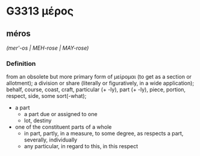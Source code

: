 # G3313 μέρος

## méros

_(mer'-os | MEH-rose | MAY-rose)_

### Definition

from an obsolete but more primary form of μείρομαι (to get as a section or allotment); a division or share (literally or figuratively, in a wide application); behalf, course, coast, craft, particular (+ -ly), part (+ -ly), piece, portion, respect, side, some sort(-what); 

- a part
  - a part due or assigned to one
  - lot, destiny
- one of the constituent parts of a whole
  - in part, partly, in a measure, to some degree, as respects a part, severally, individually
  - any particular, in regard to this, in this respect
